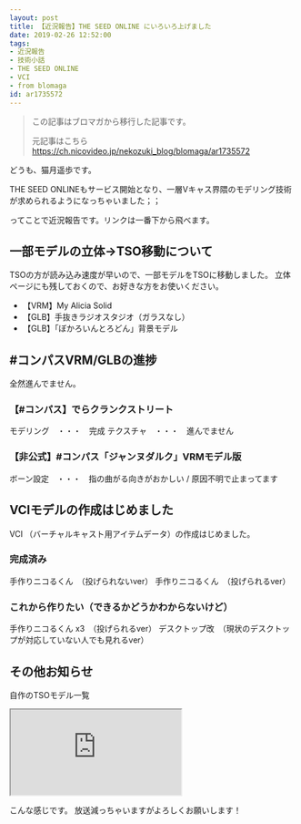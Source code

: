 ```yaml
---
layout: post
title: 【近況報告】THE SEED ONLINE にいろいろ上げました
date: 2019-02-26 12:52:00
tags: 
- 近況報告
- 技術小話
- THE SEED ONLINE
- VCI
- from blomaga
id: ar1735572
---
```

> この記事はブロマガから移行した記事です。
>
> 元記事はこちら
> https://ch.nicovideo.jp/nekozuki_blog/blomaga/ar1735572

どうも、猫月遥歩です。

THE SEED ONLINEもサービス開始となり、一層Vキャス界隈のモデリング技術が求められるようになっちゃいました；；

ってことで近況報告です。リンクは一番下から飛べます。


<!-- more -->

## 一部モデルの立体→TSO移動について
TSOの方が読み込み速度が早いので、一部モデルをTSOに移動しました。
立体ページにも残しておくので、お好きな方をお使いください。

- 【VRM】My Alicia Solid
- 【GLB】手抜きラジオスタジオ（ガラスなし）
- 【GLB】「ぼかろいんとろどん」背景モデル

## #コンパスVRM/GLBの進捗
全然進んでません。

### 【#コンパス】でらクランクストリート
モデリング　・・・　完成
テクスチャ　・・・　進んでません

### 【非公式】#コンパス「ジャンヌダルク」VRMモデル版
ボーン設定　・・・　指の曲がる向きがおかしい / 原因不明で止まってます

## VCIモデルの作成はじめました
VCI （バーチャルキャスト用アイテムデータ）の作成はじめました。

### 完成済み

手作りニコるくん　（投げられないver）
手作りニコるくん　（投げられるver）

### これから作りたい（できるかどうかわからないけど）

手作りニコるくん x3　（投げられるver）
デスクトップ改　（現状のデスクトップが対応していない人でも見れるver）

## その他お知らせ
自作のTSOモデル一覧
<iframe 
  class="blogcard"
  src="https://hatenablog-parts.com/embed?url=https://seed.online/users/100010">
</iframe>

こんな感じです。
放送減っちゃいますがよろしくお願いします！